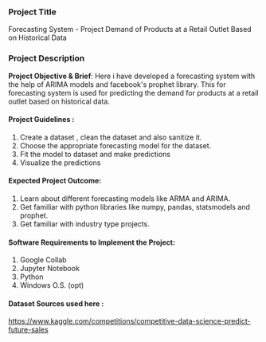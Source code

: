 ### Project Title

Forecasting System - Project Demand of Products at a Retail Outlet Based on Historical Data
### Project Description
**Project Objective & Brief**: Here i have developed a forecasting system with the help of ARIMA models and facebook's prophet library. This for forecasting system is used for predicting the demand for products at a retail outlet based on historical data.

#### Project Guidelines :
1. Create a dataset , clean the dataset and also sanitize it.
2. Choose the appropriate forecasting model for the dataset.
3. Fit the model to dataset and make predictions
4. Visualize the predictions

#### Expected Project Outcome:
1. Learn about different forecasting models like ARMA and ARIMA.
2. Get familiar with python libraries like numpy, pandas, statsmodels and prophet.
3. Get familiar with industry type projects.

#### Software Requirements to Implement the Project:
1. Google Collab
2. Jupyter Notebook
3. Python
4. Windows O.S. (opt)

#### Dataset  Sources used here :
 https://www.kaggle.com/competitions/competitive-data-science-predict-future-sales 

